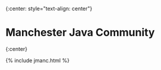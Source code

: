 {:center: style="text-align: center"}
# Manchester Java Community
{:center}

{% include jmanc.html %}


